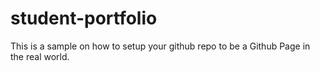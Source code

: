 # student-portfolio
This is a sample on how to setup your github repo to be a Github Page in the real world.
